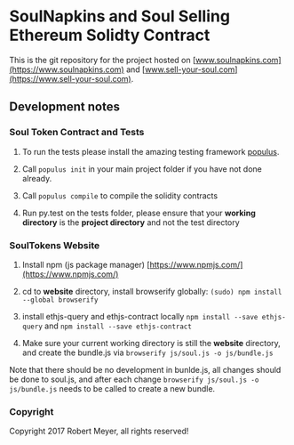 # SoulNapkins and Soul Selling Ethereum Solidty Contract

This is the git repository for the project hosted on
[www.soulnapkins.com](https://www.soulnapkins.com) and
[www.sell-your-soul.com](https://www.sell-your-soul.com).


## Development notes

### Soul Token Contract and Tests

1. To run the tests please install the amazing testing framework [populus](https://github.com/ethereum/populus).

2. Call `populus init` in your main project folder if you have not done already.

3. Call `populus compile` to compile the solidity contracts

3. Run py.test on the tests folder, please ensure that your **working directory** is the 
**project directory** and not the test directory


### SoulTokens Website

1. Install npm (js package manager) [https://www.npmjs.com/](https://www.npmjs.com/)

2. cd to **website** directory, install browserify globally: `(sudo) npm install --global browserify`

3. install ethjs-query and ethjs-contract locally `npm install --save ethjs-query` and
`npm install --save ethjs-contract`

4. Make sure your current working directory is still the **website** directory, and create the
bundle.js via `browserify js/soul.js -o js/bundle.js`


Note that there should be no development in bunlde.js, all changes should be done to
soul.js, and after each change `browserify js/soul.js -o js/bundle.js` needs to be
called to create a new bundle.


### Copyright

Copyright 2017 Robert Meyer, all rights reserved!
